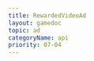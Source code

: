 ```yaml
---
title: RewardedVideoAd
layout: gamedoc
topic: ad
categoryName: api
priority: 07-04
---
```



<!-- md game/api/adApi/_rewardedVideoAd/show.md -->
<!-- md game/api/adApi/_rewardedVideoAd/load.md -->
<!-- md game/api/adApi/_rewardedVideoAd/onLoad.md -->
<!-- md game/api/adApi/_rewardedVideoAd/offLoad.md -->
<!-- md game/api/adApi/_rewardedVideoAd/onError.md -->
<!-- md game/api/adApi/_rewardedVideoAd/offError.md -->
<!-- md game/api/adApi/_rewardedVideoAd/onClose.md -->
<!-- md game/api/adApi/_rewardedVideoAd/offClose.md -->

